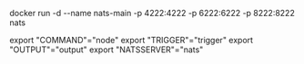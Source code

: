 docker run -d --name nats-main -p 4222:4222 -p 6222:6222 -p 8222:8222 nats

export "COMMAND"="node"
export "TRIGGER"="trigger"
export "OUTPUT"="output"
export "NATSSERVER"="nats"
